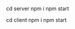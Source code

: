 

<!-- Chạy server -->
cd server
npm i
npm start

<!-- Chạy client -->
cd client
npm i
npm start


<!-- TASK -->
<!-- 
Trang Anh
    1. Tạo Modal chỉnh sửa sản phẩm
    2. Viết API chỉnh sửa sản phẩm (Kiểm tra giá trị đầy đủ)
    3. Viết API xóa sản phẩm theo "ProductID"
    4. Viết API thêm/xóa/sửa mới Promotion
    

Huy
    1. Viết Trigger giảm sản phẩm trong kho khi đơn hàng đã duyệt
    2. 

Thanh Hải
    1. API thanh toán online
    2. UI Profile khách hàng
    3. UI Đơn hàng của khách hàng
    4. UI Thanh toán thành công
    5. Backup cho nhân viên chọn đường dẫn


Các loại tùy chỉnh:
Phí giao hàng
Tỉ lệ nhập



Nhập hàng 
B1: Lấy phiếu nhập hàng -> Danh sách sản phẩm (ProductID + Quantity)
 -->

 